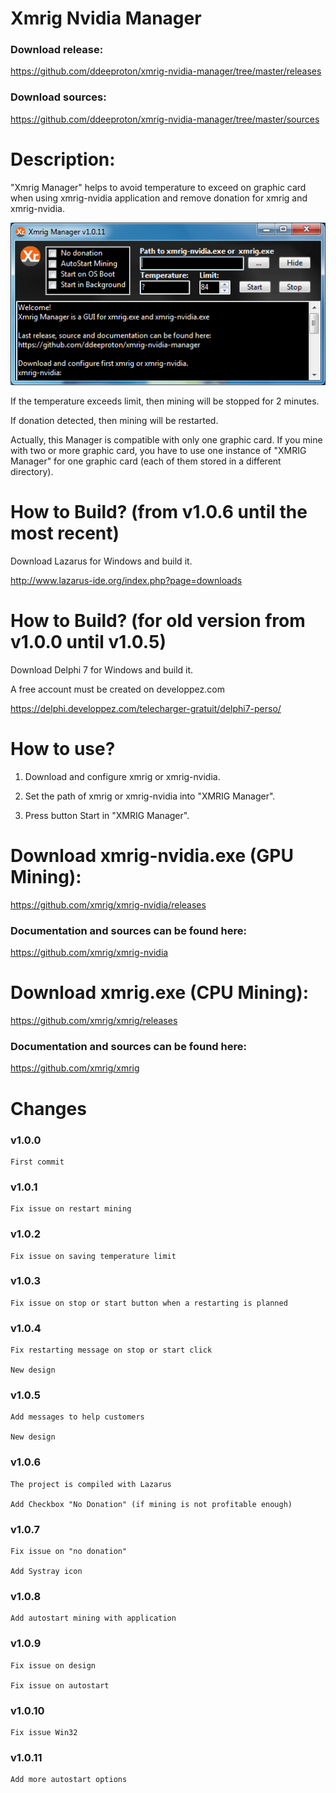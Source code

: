 


# Xmrig Nvidia Manager

### Download release:

https://github.com/ddeeproton/xmrig-nvidia-manager/tree/master/releases

### Download sources:

https://github.com/ddeeproton/xmrig-nvidia-manager/tree/master/sources

# Description: 

"Xmrig Manager" helps to avoid temperature to exceed on graphic card when using xmrig-nvidia application and remove donation for xmrig and xmrig-nvidia. 

![](preview.png)

If the temperature exceeds limit, then mining will be stopped for 2 minutes. 

If donation detected, then mining will be restarted. 

Actually, this Manager is compatible with only one graphic card. If you mine with two or more graphic card, you have to use one instance of "XMRIG Manager" for one graphic card (each of them stored in a different directory). 

# How to Build? (from v1.0.6 until the most recent)

Download Lazarus for Windows and build it. 

http://www.lazarus-ide.org/index.php?page=downloads

# How to Build? (for old version from v1.0.0 until v1.0.5)

Download Delphi 7 for Windows and build it.

A free account must be created on developpez.com

https://delphi.developpez.com/telecharger-gratuit/delphi7-perso/

# How to use?

1. Download and configure xmrig or xmrig-nvidia.

2. Set the path of xmrig or xmrig-nvidia into "XMRIG Manager".

3. Press button Start in "XMRIG Manager".

# Download xmrig-nvidia.exe (GPU Mining): 

https://github.com/xmrig/xmrig-nvidia/releases

### Documentation and sources can be found here:

https://github.com/xmrig/xmrig-nvidia

# Download xmrig.exe (CPU Mining): 

https://github.com/xmrig/xmrig/releases

### Documentation and sources can be found here:

https://github.com/xmrig/xmrig

# Changes

### v1.0.0 
	First commit
	
### v1.0.1
	Fix issue on restart mining
	
### v1.0.2
	Fix issue on saving temperature limit

### v1.0.3
	Fix issue on stop or start button when a restarting is planned

### v1.0.4
	Fix restarting message on stop or start click 
	
	New design
	
### v1.0.5
	Add messages to help customers

	New design
	
### v1.0.6
	The project is compiled with Lazarus
	
	Add Checkbox "No Donation" (if mining is not profitable enough)

### v1.0.7
	Fix issue on "no donation"
	
	Add Systray icon

### v1.0.8
	Add autostart mining with application
	
### v1.0.9
	Fix issue on design
	
	Fix issue on autostart
	
### v1.0.10
	Fix issue Win32
	
### v1.0.11
	Add more autostart options